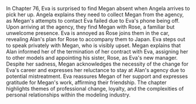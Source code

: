 In Chapter 76, Eva is surprised to find Megan absent when Angela arrives to pick her up. Angela explains they need to collect Megan from the agency, as Megan's attempts to contact Eva failed due to Eva's phone being off. Upon arriving at the agency, they find Megan with Rose, a familiar but unwelcome presence. Eva is annoyed as Rose joins them in the car, revealing Alan's plan for Rose to accompany them to Japan. Eva steps out to speak privately with Megan, who is visibly upset. Megan explains that Alan informed her of the termination of her contract with Eva, assigning her to other models and appointing his sister, Rose, as Eva's new manager. Despite her sadness, Megan acknowledges the necessity of the change for Eva's career and expresses her reluctance to stay at Alan's agency due to potential mistreatment. Eva reassures Megan of her support and expresses gratitude for Megan's work, affirming their friendship. The chapter highlights themes of professional change, loyalty, and the complexities of personal relationships within the modeling industry.
